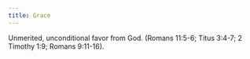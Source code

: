 ```yaml
---
title: Grace
---
```

Unmerited, unconditional favor from God. (Romans 11:5-6; Titus 3:4-7; 2 Timothy 1:9; Romans 9:11-16).
